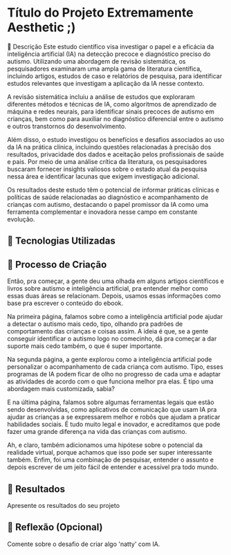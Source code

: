 # Título do Projeto Extremamente Aesthetic ;)

📒 Descrição
Este estudo científico visa investigar o papel e a eficácia da inteligência artificial (IA) na detecção precoce e diagnóstico preciso do autismo. Utilizando uma abordagem de revisão sistemática, os pesquisadores examinaram uma ampla gama de literatura científica, incluindo artigos, estudos de caso e relatórios de pesquisa, para identificar estudos relevantes que investigam a aplicação da IA nesse contexto.

A revisão sistemática incluiu a análise de estudos que exploraram diferentes métodos e técnicas de IA, como algoritmos de aprendizado de máquina e redes neurais, para identificar sinais precoces de autismo em crianças, bem como para auxiliar no diagnóstico diferencial entre o autismo e outros transtornos do desenvolvimento.

Além disso, o estudo investigou os benefícios e desafios associados ao uso da IA na prática clínica, incluindo questões relacionadas à precisão dos resultados, privacidade dos dados e aceitação pelos profissionais de saúde e pais. Por meio de uma análise crítica da literatura, os pesquisadores buscaram fornecer insights valiosos sobre o estado atual da pesquisa nessa área e identificar lacunas que exigem investigação adicional.

Os resultados deste estudo têm o potencial de informar práticas clínicas e políticas de saúde relacionadas ao diagnóstico e acompanhamento de crianças com autismo, destacando o papel promissor da IA como uma ferramenta complementar e inovadora nesse campo em constante evolução.



## 🤖 Tecnologias Utilizadas


## 🧐 Processo de Criação
Então, pra começar, a gente deu uma olhada em alguns artigos científicos e livros sobre autismo e inteligência artificial, pra entender melhor como essas duas áreas se relacionam. Depois, usamos essas informações como base pra escrever o conteúdo do ebook.

Na primeira página, falamos sobre como a inteligência artificial pode ajudar a detectar o autismo mais cedo, tipo, olhando pra padrões de comportamento das crianças e coisas assim. A ideia é que, se a gente conseguir identificar o autismo logo no comecinho, dá pra começar a dar suporte mais cedo também, o que é super importante.

Na segunda página, a gente explorou como a inteligência artificial pode personalizar o acompanhamento de cada criança com autismo. Tipo, esses programas de IA podem ficar de olho no progresso de cada uma e adaptar as atividades de acordo com o que funciona melhor pra elas. É tipo uma abordagem mais customizada, sabia?

E na última página, falamos sobre algumas ferramentas legais que estão sendo desenvolvidas, como aplicativos de comunicação que usam IA pra ajudar as crianças a se expressarem melhor e robôs que ajudam a praticar habilidades sociais. É tudo muito legal e inovador, e acreditamos que pode fazer uma grande diferença na vida das crianças com autismo.

Ah, e claro, também adicionamos uma hipótese sobre o potencial da realidade virtual, porque achamos que isso pode ser super interessante também. Enfim, foi uma combinação de pesquisar, entender o assunto e depois escrever de um jeito fácil de entender e acessível pra todo mundo.
## 🚀 Resultados
Apresente os resultados do seu projeto

## 💭 Reflexão (Opcional)
Comente sobre o desafio de criar algo 'natty' com IA.
